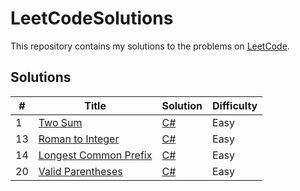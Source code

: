 # LeetCodeSolutions
 
This repository contains my solutions to the problems on [LeetCode](https://leetcode.com/problemset/all/).

## Solutions

| #  | Title | Solution                                                                    | Difficulty |
|----| ----- |-----------------------------------------------------------------------------| ---------- |
| 1  |[Two Sum](https://leetcode.com/problems/two-sum/)| [C#](./tree/main/Solutions/0001%20-Two%20Sum/TwoSum.cs)                               |Easy|
| 13 |[Roman to Integer](https://leetcode.com/problems/roman-to-integer/)| [C#](./tree/main/Solutions/0013%20-Roman%20to%20Integer/RomanToInteger.cs)            |Easy|
| 14 |[Longest Common Prefix](https://leetcode.com/problems/longest-common-prefix/)| [C#](./tree/main/Solutions/0014%20-Longest%20Common%20Prefix/LongestCommonPrefix.cs)  |Easy|
| 20 |[Valid Parentheses](https://leetcode.com/problems/valid-parentheses/)| [C#](./tree/main/Solutions/0020%20-Valid%20Parentheses/ValidParentheses.cs) |Easy|